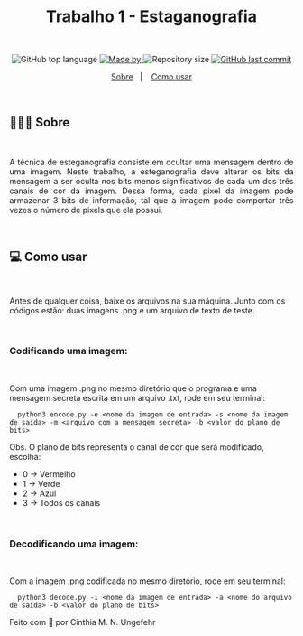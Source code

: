 <h1 align="center">
  Trabalho 1 - Estaganografia
</h1>

<br>

<p align="center">
  <img alt="GitHub top language" src="https://img.shields.io/github/languages/top/CinthiaNagahama/processamento_digital_de_imagens">

  <a href=#>
    <img alt="Made by" src="https://img.shields.io/badge/made%20by-Cinthia%20Nagahama-gree">
  </a>
  
  <img alt="Repository size" src="https://img.shields.io/github/repo-size/CinthiaNagahama/processamento_digital_de_imagens">
  
  <a href=#>
    <img alt="GitHub last commit" src="https://img.shields.io/github/last-commit/CinthiaNagahama/processamento_digital_de_imagens">
  </a>
</p>

<p align="center">
  <a href="#about">Sobre</a>&nbsp;&nbsp;&nbsp;|&nbsp;&nbsp;&nbsp;
  <a href="#how_to">Como usar</a>
</p>

<br>

## 👨🏻‍💻 Sobre

<br>

<p style="text-align: justify">
  A técnica de esteganografia consiste em ocultar uma mensagem dentro de uma imagem. 
  Neste trabalho, a esteganografia deve alterar os bits da mensagem a ser oculta nos bits menos significativos de cada um dos três canais de cor da imagem. Dessa forma, cada pixel da imagem pode armazenar 3 bits de informação, tal que a imagem pode comportar três vezes o número de pixels que ela possui.
</p>

<br>

## 💻 Como usar

<br>

Antes de qualquer coisa, baixe os arquivos na sua máquina. Junto com os códigos estão: duas imagens .png e um arquivo de texto de teste.

<br>

### Codificando uma imagem:

<br>

Com uma imagem .png no mesmo diretório que o programa e uma mensagem secreta escrita em um arquivo .txt, rode em seu terminal:

```
  python3 encode.py -e <nome da imagem de entrada> -s <nome da imagem de saída> -m <arquivo com a mensagem secreta> -b <valor do plano de bits>
```

Obs. O plano de bits representa o canal de cor que será modificado, escolha: <br>

- 0 -> Vermelho
- 1 -> Verde
- 2 -> Azul
- 3 -> Todos os canais

<br>

### Decodificando uma imagem:

<br>

Com a imagem .png codificada no mesmo diretório, rode em seu terminal:

```
  python3 decode.py -i <nome da imagem de entrada> -a <nome do arquivo de saída> -b <valor do plano de bits>
```

Feito com 💜&nbsp;por Cinthia M. N. Ungefehr &nbsp;
